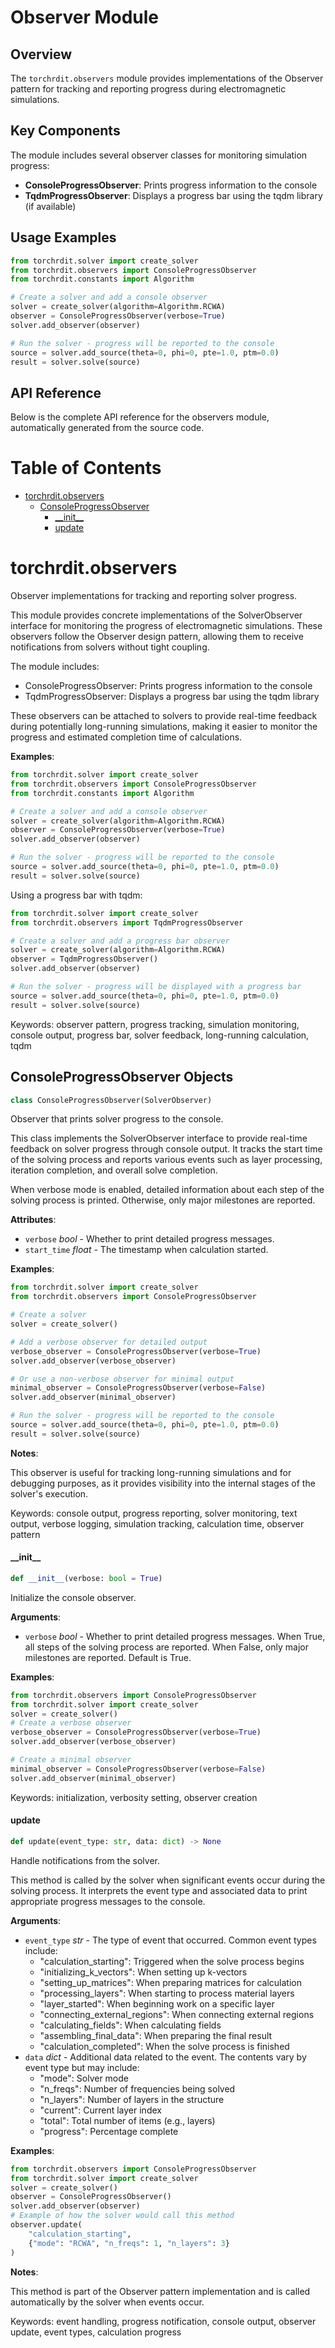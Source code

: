 # Observer Module

## Overview
The `torchrdit.observers` module provides implementations of the Observer pattern for tracking and reporting progress during electromagnetic simulations.

## Key Components
The module includes several observer classes for monitoring simulation progress:

- **ConsoleProgressObserver**: Prints progress information to the console
- **TqdmProgressObserver**: Displays a progress bar using the tqdm library (if available)

## Usage Examples

```python
from torchrdit.solver import create_solver
from torchrdit.observers import ConsoleProgressObserver
from torchrdit.constants import Algorithm

# Create a solver and add a console observer
solver = create_solver(algorithm=Algorithm.RCWA)
observer = ConsoleProgressObserver(verbose=True)
solver.add_observer(observer)

# Run the solver - progress will be reported to the console
source = solver.add_source(theta=0, phi=0, pte=1.0, ptm=0.0)
result = solver.solve(source)
```

## API Reference

Below is the complete API reference for the observers module, automatically generated from the source code.

# Table of Contents

* [torchrdit.observers](#torchrdit.observers)
  * [ConsoleProgressObserver](#torchrdit.observers.ConsoleProgressObserver)
    * [\_\_init\_\_](#torchrdit.observers.ConsoleProgressObserver.__init__)
    * [update](#torchrdit.observers.ConsoleProgressObserver.update)

<a id="torchrdit.observers"></a>

# torchrdit.observers

Observer implementations for tracking and reporting solver progress.

This module provides concrete implementations of the SolverObserver interface
for monitoring the progress of electromagnetic simulations. These observers
follow the Observer design pattern, allowing them to receive notifications
from solvers without tight coupling.

The module includes:
- ConsoleProgressObserver: Prints progress information to the console
- TqdmProgressObserver: Displays a progress bar using the tqdm library

These observers can be attached to solvers to provide real-time feedback
during potentially long-running simulations, making it easier to monitor
the progress and estimated completion time of calculations.

**Examples**:

```python
from torchrdit.solver import create_solver
from torchrdit.observers import ConsoleProgressObserver
from torchrdit.constants import Algorithm

# Create a solver and add a console observer
solver = create_solver(algorithm=Algorithm.RCWA)
observer = ConsoleProgressObserver(verbose=True)
solver.add_observer(observer)

# Run the solver - progress will be reported to the console
source = solver.add_source(theta=0, phi=0, pte=1.0, ptm=0.0)
result = solver.solve(source)
```
  
  Using a progress bar with tqdm:
```python
from torchrdit.solver import create_solver
from torchrdit.observers import TqdmProgressObserver

# Create a solver and add a progress bar observer
solver = create_solver(algorithm=Algorithm.RCWA)
observer = TqdmProgressObserver()
solver.add_observer(observer)

# Run the solver - progress will be displayed with a progress bar
source = solver.add_source(theta=0, phi=0, pte=1.0, ptm=0.0)
result = solver.solve(source)
```
  
  Keywords:
  observer pattern, progress tracking, simulation monitoring, console output,
  progress bar, solver feedback, long-running calculation, tqdm

<a id="torchrdit.observers.ConsoleProgressObserver"></a>

## ConsoleProgressObserver Objects

```python
class ConsoleProgressObserver(SolverObserver)
```

Observer that prints solver progress to the console.

This class implements the SolverObserver interface to provide real-time
feedback on solver progress through console output. It tracks the start
time of the solving process and reports various events such as layer
processing, iteration completion, and overall solve completion.

When verbose mode is enabled, detailed information about each step of
the solving process is printed. Otherwise, only major milestones are
reported.

**Attributes**:

- `verbose` _bool_ - Whether to print detailed progress messages.
- `start_time` _float_ - The timestamp when calculation started.
  

**Examples**:

```python
from torchrdit.solver import create_solver
from torchrdit.observers import ConsoleProgressObserver

# Create a solver
solver = create_solver()

# Add a verbose observer for detailed output
verbose_observer = ConsoleProgressObserver(verbose=True)
solver.add_observer(verbose_observer)

# Or use a non-verbose observer for minimal output
minimal_observer = ConsoleProgressObserver(verbose=False)
solver.add_observer(minimal_observer)

# Run the solver - progress will be reported to the console
source = solver.add_source(theta=0, phi=0, pte=1.0, ptm=0.0)
result = solver.solve(source)
```
  

**Notes**:

  This observer is useful for tracking long-running simulations and
  for debugging purposes, as it provides visibility into the internal
  stages of the solver's execution.
  
  Keywords:
  console output, progress reporting, solver monitoring, text output,
  verbose logging, simulation tracking, calculation time, observer pattern

<a id="torchrdit.observers.ConsoleProgressObserver.__init__"></a>

#### \_\_init\_\_

```python
def __init__(verbose: bool = True)
```

Initialize the console observer.

**Arguments**:

- `verbose` _bool_ - Whether to print detailed progress messages.
  When True, all steps of the solving process are reported.
  When False, only major milestones are reported.
  Default is True.
  

**Examples**:

```python
from torchrdit.observers import ConsoleProgressObserver
from torchrdit.solver import create_solver
solver = create_solver()
# Create a verbose observer
verbose_observer = ConsoleProgressObserver(verbose=True)
solver.add_observer(verbose_observer)

# Create a minimal observer
minimal_observer = ConsoleProgressObserver(verbose=False)
solver.add_observer(minimal_observer)
```
  
  Keywords:
  initialization, verbosity setting, observer creation

<a id="torchrdit.observers.ConsoleProgressObserver.update"></a>

#### update

```python
def update(event_type: str, data: dict) -> None
```

Handle notifications from the solver.

This method is called by the solver when significant events occur
during the solving process. It interprets the event type and
associated data to print appropriate progress messages to the console.

**Arguments**:

- `event_type` _str_ - The type of event that occurred. Common event types include:
  - "calculation_starting": Triggered when the solve process begins
  - "initializing_k_vectors": When setting up k-vectors
  - "setting_up_matrices": When preparing matrices for calculation
  - "processing_layers": When starting to process material layers
  - "layer_started": When beginning work on a specific layer
  - "connecting_external_regions": When connecting external regions
  - "calculating_fields": When calculating fields
  - "assembling_final_data": When preparing the final result
  - "calculation_completed": When the solve process is finished
- `data` _dict_ - Additional data related to the event. The contents vary
  by event type but may include:
  - "mode": Solver mode
  - "n_freqs": Number of frequencies being solved
  - "n_layers": Number of layers in the structure
  - "current": Current layer index
  - "total": Total number of items (e.g., layers)
  - "progress": Percentage complete
  

**Examples**:

```python
from torchrdit.observers import ConsoleProgressObserver
from torchrdit.solver import create_solver
solver = create_solver()
observer = ConsoleProgressObserver()
solver.add_observer(observer)
# Example of how the solver would call this method
observer.update(
    "calculation_starting",
    {"mode": "RCWA", "n_freqs": 1, "n_layers": 3}
)
```
  

**Notes**:

  This method is part of the Observer pattern implementation and
  is called automatically by the solver when events occur.
  
  Keywords:
  event handling, progress notification, console output, observer update,
  event types, calculation progress

